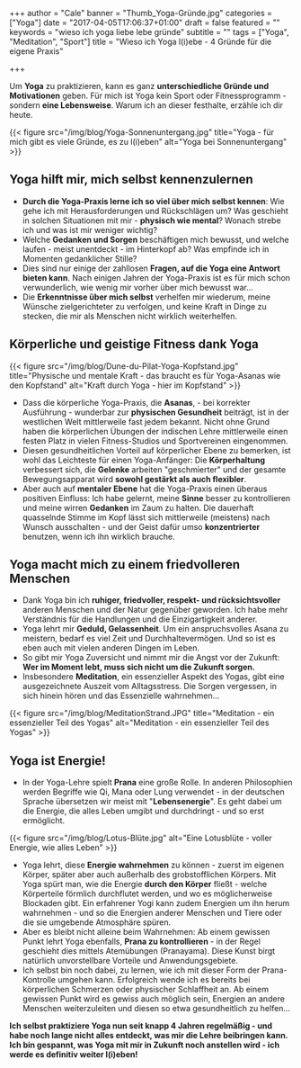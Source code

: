 +++
author = "Cale"
banner = "Thumb_Yoga-Gründe.jpg"
categories = ["Yoga"]
date = "2017-04-05T17:06:37+01:00"
draft = false
featured = ""
keywords = "wieso ich yoga liebe lebe gründe"
subtitle = ""
tags = ["Yoga", "Meditation", "Sport"]
title = "Wieso ich Yoga l(i)ebe - 4 Gründe für die eigene Praxis"

+++

Um **Yoga** zu praktizieren, kann es ganz **unterschiedliche Gründe und Motivationen** geben. Für mich ist Yoga kein Sport oder Fitnessprogramm - sondern **eine Lebensweise**. Warum ich an dieser festhalte, erzähle ich dir heute.<!--more-->

{{< figure src="/img/blog/Yoga-Sonnenuntergang.jpg" title="Yoga - für mich gibt es viele Gründe, es zu l(i)eben" alt="Yoga bei Sonnenuntergang" >}}

## Yoga hilft mir, mich selbst kennenzulernen

- **Durch die Yoga-Praxis lerne ich so viel über mich selbst kennen**: Wie gehe ich mit Herausforderungen und Rückschlägen um? Was geschieht in solchen Situationen mit mir - **physisch wie mental**? Wonach strebe ich und was ist mir weniger wichtig?
- Welche **Gedanken und Sorgen** beschäftigen mich bewusst, und welche laufen - meist unentdeckt - im Hinterkopf ab? Was empfinde ich in Momenten gedanklicher Stille?
- Dies sind nur einige der zahllosen **Fragen, auf die Yoga eine Antwort bieten kann**. Nach einigen Jahren der Yoga-Praxis ist es für mich schon verwunderlich, wie wenig mir vorher über mich bewusst war...
- Die **Erkenntnisse über mich selbst** verhelfen mir wiederum, meine Wünsche zielgerichteter zu verfolgen, und keine Kraft in Dinge zu stecken, die mir als Menschen nicht wirklich weiterhelfen.

## Körperliche und geistige Fitness dank Yoga

{{< figure src="/img/blog/Dune-du-Pilat-Yoga-Kopfstand.jpg" title="Physische und mentale Kraft - das braucht es für Yoga-Asanas wie den Kopfstand" alt="Kraft durch Yoga - hier im Kopfstand" >}}  

- Dass die körperliche Yoga-Praxis, die **Asanas**, - bei korrekter Ausführung - wunderbar zur **physischen Gesundheit** beiträgt, ist in der westlichen Welt mittlerweile fast jedem bekannt. Nicht ohne Grund haben die körperlichen Übungen der indischen Lehre mittlerweile einen festen Platz in vielen Fitness-Studios und Sportvereinen eingenommen.
- Diesen gesundheitlichen Vorteil auf körperlicher Ebene zu bemerken, ist wohl das Leichteste für einen Yoga-Anfänger: Die **Körperhaltung** verbessert sich, die **Gelenke** arbeiten "geschmierter" und der gesamte Bewegungsapparat wird **sowohl gestärkt als auch flexibler**.
- Aber auch auf **mentaler Ebene** hat die Yoga-Praxis einen überaus positiven Einfluss: Ich habe gelernt, meine **Sinne** besser zu kontrollieren und meine wirren **Gedanken** im Zaum zu halten. Die dauerhaft quasselnde Stimme im Kopf lässt sich mittlerweile (meistens) nach Wunsch ausschalten - und der Geist dafür umso **konzentrierter** benutzen, wenn ich ihn wirklich brauche.

## Yoga macht mich zu einem friedvolleren Menschen

- Dank Yoga bin ich **ruhiger, friedvoller, respekt- und rücksichtsvoller** anderen Menschen und der Natur gegenüber geworden. Ich habe mehr Verständnis für die Handlungen und die Einzigartigkeit anderer.
- Yoga lehrt mir **Geduld, Gelassenheit**. Um ein anspruchsvolles Asana zu meistern, bedarf es viel Zeit und Durchhaltevermögen. Und so ist es eben auch mit vielen anderen Dingen im Leben.
- So gibt mir Yoga Zuversicht und nimmt mir die Angst vor der Zukunft: **Wer im Moment lebt, muss sich nicht um die Zukunft sorgen.**
- Insbesondere **Meditation**, ein essenzieller Aspekt des Yogas, gibt eine ausgezeichnete Auszeit vom Alltagsstress. Die Sorgen vergessen, in sich hinein hören und das Essenzielle wahrnehmen...

{{< figure src="/img/blog/MeditationStrand.JPG" title="Meditation - ein essenzieller Teil des Yogas" alt="Meditation - ein essenzieller Teil des Yogas" >}}

## Yoga ist Energie!

- In der Yoga-Lehre spielt **Prana** eine große Rolle. In anderen Philosophien werden Begriffe wie Qi, Mana oder Lung verwendet - in der deutschen Sprache übersetzen wir meist mit "**Lebensenergie**". Es geht dabei um die Energie, die alles Leben umgibt und durchdringt - und so erst ermöglicht. 

{{< figure src="/img/blog/Lotus-Blüte.jpg" alt="Eine Lotusblüte - voller Energie, wie alles Leben" >}}

- Yoga lehrt, diese **Energie wahrnehmen** zu können - zuerst im eigenen Körper, später aber auch außerhalb des grobstofflichen Körpers. Mit Yoga spürt man, wie die Energie **durch den Körper** fließt - welche Körperteile förmlich durchflutet werden, und wo es möglicherweise Blockaden gibt. Ein erfahrener Yogi kann zudem Energien um ihn herum wahrnehmen - und so die Energien anderer Menschen und Tiere oder die sie umgebende Atmosphäre spüren.
- Aber es bleibt nicht alleine beim Wahrnehmen: Ab einem gewissen Punkt lehrt Yoga ebenfalls, **Prana zu kontrollieren** - in der Regel geschieht dies mittels Atemübungen (Pranayama). Diese Kunst birgt natürlich unvorstellbare Vorteile und Anwendungsgebiete.
- Ich selbst bin noch dabei, zu lernen, wie ich mit dieser Form der Prana-Kontrolle umgehen kann. Erfolgreich wende ich es bereits bei körperlichen Schmerzen oder physischer Schlaffheit an. Ab einem gewissen Punkt wird es gewiss auch möglich sein, Energien an andere Menschen weiterzuleiten und diesen so etwa gesundheitlich zu helfen...


**Ich selbst praktiziere Yoga nun seit knapp 4 Jahren regelmäßig - und habe noch lange nicht alles entdeckt, was mir die Lehre beibringen kann. Ich bin gespannt, was Yoga mit mir in Zukunft noch anstellen wird - ich werde es definitiv weiter l(i)eben!**